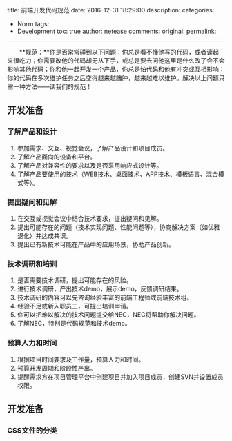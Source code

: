 title: 前端开发代码规范
date: 2016-12-31 18:29:00
description: 
categories:
- Norm
tags:
- Development
toc: true
author: netease
comments:
original:
permalink: 
---

　　**规范：**你是否常常碰到以下问题：你总是看不懂他写的代码，或者读起来很吃力；你需要改他的代码却无从下手，或总是要去问他这里是什么改了会不会影响其他代码；你和他一起开发一个产品，你总是怕代码和他有冲突或互相影响；你的代码在多次维护任务之后变得越来越臃肿，越来越难以维护。解决以上问题只需一种方法——读我们的规范！
<!-- more -->
## 开发准备
### 了解产品和设计
1. 参加需求、交互、视觉会议，了解产品设计和项目成员。
1. 了解产品面向的设备和平台。
1. 了解产品对兼容性的要求以及是否采用响应式设计等。
1. 了解产品要使用的技术（WEB技术、桌面技术、APP技术、模板语言、混合模式等）。

### 提出疑问和见解
1. 在交互或视觉会议中结合技术要求，提出疑问和见解。
1. 提出可能存在的问题（技术实现问题、性能问题等），协商解决方案（如优雅退化）并达成共识。
1. 提出已有新技术可能在产品中的应用场景，协助产品创新。

### 技术调研和培训
1. 是否需要技术调研，提出可能存在的风险。
1. 进行技术调研，产出技术demo，展示demo，反馈调研结果。
1. 技术调研的内容可以先咨询经验丰富的前端工程师或前端技术组。
1. 经验不足或新入职员工，可提出培训申请。
1. 你可以把难以解决的技术问题提交给NEC，NEC将帮助你解决问题。
1. 了解NEC，特别是代码规范和技术demo。

### 预算人力和时间
1. 根据项目时间要求及工作量，预算人力和时间。
1. 预算开发周期和阶段性产出。
1. 提醒需求方在项目管理平台中创建项目并加入项目成员，创建SVN并设置成员权限。

## 开发准备
### CSS文件的分类



